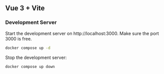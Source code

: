 ## Vue 3 + Vite

### Development Server

Start the development server on http://localhost:3000. Make sure the port 3000 is free.

```bash
docker compose up -d
```

Stop the development server:

```bash
docker compose up down
```
